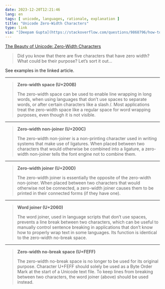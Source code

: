 ```yaml
---
date: 2023-12-20T12:21:46
lang: en
tags: [ unicode, languages, rationale, explanation ]
title: "Unicode Zero-Width Characters"
type: link
via: "[Deepam Gupta](https://stackoverflow.com/questions/9868796/how-to-display-hidden-characters-by-default-zero-width-space-ie-8203/9872584#comment119483329_9868796)"
---
```


[The Beauty of Unicode: Zero-Width Characters](https://ptiglobal.com/the-beauty-of-unicode-zero-width-characters/)

> Did you know that there are five characters that have zero width? What could be their purpose? Let’s sort it out…

See examples in the linked article.

---

> **Zero-width space (U+200B)**
>
> The zero-width space can be used to enable line wrapping in long words, when using languages that don’t use spaces to separate words, or after certain characters like a slash /. Most applications treat the zero-width space like a regular space for word wrapping purposes, even though it is not visible.

---

> **Zero-width non-joiner (U+200C)**
>
> The zero-width non-joiner is a non-printing character used in writing systems that make use of ligatures. When placed between two characters that would otherwise be combined into a ligature, a zero-width non-joiner tells the font engine not to combine them.

---

> **Zero-width joiner (U+200D)**
>
> The zero-width joiner is essentially the opposite of the zero-width non-joiner. When placed between two characters that would otherwise not be connected, a zero-width joiner causes them to be printed in their connected forms (if they have one).

---


> **Word joiner (U+2060)**
>
> The word joiner, used in language scripts that don’t use spaces, prevents a line break between two characters, which can be useful to manually control sentence breaking in applications that don’t know how to properly wrap text in some languages. Its function is identical to the zero-width no-break space.

---

> **Zero-width no-break space (U+FEFF)**
>
> The zero-width no-break space is no longer to be used for its original purpose. Character U+FEFF should solely be used as a Byte Order Mark at the start of a Unicode text file. To keep lines from breaking between two characters, the word joiner (above) should be used instead.
